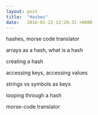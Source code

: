 ```yaml
---
layout: post
title:  "Hashes"
date:   2016-01-22 12:29:31 +0000
---
```


hashes, morse code translator

arrays as a hash, what is a hash

creating a hash

accessing keys, accessing values

strings vs symbols as keys

looping through a hash

morse-code translator
